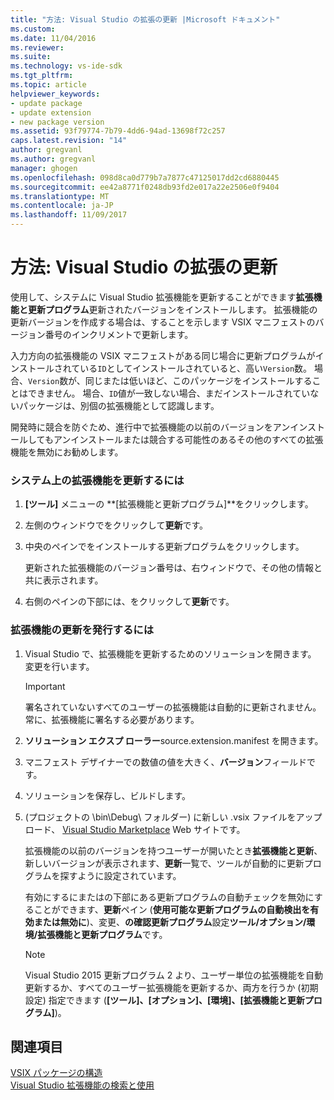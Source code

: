 ```yaml
---
title: "方法: Visual Studio の拡張の更新 |Microsoft ドキュメント"
ms.custom: 
ms.date: 11/04/2016
ms.reviewer: 
ms.suite: 
ms.technology: vs-ide-sdk
ms.tgt_pltfrm: 
ms.topic: article
helpviewer_keywords:
- update package
- update extension
- new package version
ms.assetid: 93f79774-7b79-4dd6-94ad-13698f72c257
caps.latest.revision: "14"
author: gregvanl
ms.author: gregvanl
manager: ghogen
ms.openlocfilehash: 098d8ca0d779b7a7877c47125017dd2cd6880445
ms.sourcegitcommit: ee42a8771f0248db93fd2e017a22e2506e0f9404
ms.translationtype: MT
ms.contentlocale: ja-JP
ms.lasthandoff: 11/09/2017
---
```

# <a name="how-to-update-a-visual-studio-extension"></a>方法: Visual Studio の拡張の更新
使用して、システムに Visual Studio 拡張機能を更新することができます**拡張機能と更新プログラム**更新されたバージョンをインストールします。 拡張機能の更新バージョンを作成する場合は、することを示します VSIX マニフェストのバージョン番号のインクリメントで更新します。  
  
 入力方向の拡張機能の VSIX マニフェストがある同じ場合に更新プログラムがインストールされている`ID`としてインストールされていると、高い`Version`数。 場合、`Version`数が、同じまたは低いほど、このパッケージをインストールすることはできません。 場合、`ID`値が一致しない場合、まだインストールされていないパッケージは、別個の拡張機能として認識します。  
  
 開発時に競合を防ぐため、進行中で拡張機能の以前のバージョンをアンインストールしてもアンインストールまたは競合する可能性のあるその他のすべての拡張機能を無効にお勧めします。  
  
### <a name="to-update-an-extension-on-your-system"></a>システム上の拡張機能を更新するには  
  
1.  **[ツール]** メニューの **[拡張機能と更新プログラム]**をクリックします。  
  
2.  左側のウィンドウでをクリックして**更新**です。  
  
3.  中央のペインでをインストールする更新プログラムをクリックします。  
  
     更新された拡張機能のバージョン番号は、右ウィンドウで、その他の情報と共に表示されます。  
  
4.  右側のペインの下部には、をクリックして**更新**です。  
  
### <a name="to-publish-an-update-of-an-extension"></a>拡張機能の更新を発行するには  
  
1.  Visual Studio で、拡張機能を更新するためのソリューションを開きます。 変更を行います。  
  
    > [!IMPORTANT]
    >  署名されていないすべてのユーザーの拡張機能は自動的に更新されません。 常に、拡張機能に署名する必要があります。  
  
2.  **ソリューション エクスプ ローラー**source.extension.manifest を開きます。  
  
3.  マニフェスト デザイナーでの数値の値を大きく、**バージョン**フィールドです。  
  
4.  ソリューションを保存し、ビルドします。  
  
5.  (プロジェクトの \bin\Debug\ フォルダー) に新しい .vsix ファイルをアップロード、 [Visual Studio Marketplace](https://marketplace.visualstudio.com/vs) Web サイトです。  
  
     拡張機能の以前のバージョンを持つユーザーが開いたとき**拡張機能と更新**、新しいバージョンが表示されます、**更新**一覧で、ツールが自動的に更新プログラムを探すように設定されています。  
  
     有効にするにまたはの下部にある更新プログラムの自動チェックを無効にすることができます、**更新**ペイン (**使用可能な更新プログラムの自動検出を有効または無効に**)、変更、**の確認更新プログラム**設定**ツール/オプション/環境/拡張機能と更新プログラム**です。  
  
    > [!NOTE]
    >  Visual Studio 2015 更新プログラム 2 より、ユーザー単位の拡張機能を自動更新するか、すべてのユーザー拡張機能を更新するか、両方を行うか (初期設定) 指定できます (**[ツール]、[オプション]、[環境]、[拡張機能と更新プログラム]**)。  
  
## <a name="see-also"></a>関連項目  
 [VSIX パッケージの構造](../extensibility/anatomy-of-a-vsix-package.md)   
 [Visual Studio 拡張機能の検索と使用](../ide/finding-and-using-visual-studio-extensions.md)
